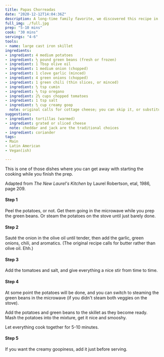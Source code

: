 ```yaml
---
title: Papas Chorreadas
date: "2020-12-12T14:04:36Z"
description: A long-time family favorite, we discovered this recipe in one of the first vegetarian cookbooks we bought. 
full_img: ./full.jpg
prep: "5-10 mins"
cook: "30 mins"
servings: "4-6"
tools:
- name: large cast iron skillet
ingredients:
- ingredient: 4 medium potatoes
- ingredient: ½ pound green beans (fresh or frozen)
- ingredient: 1 Tbsp olive oil
- ingredient: 1 medium onion (chopped)
- ingredient: 1 clove garlic (minced)
- ingredient: 4 green onions (chopped)
- ingredient: 1 green chili (thin slices, or minced)
- ingredient: ½ tsp cumin
- ingredient: ½ tsp oregano
- ingredient: 2½ cups chopped tomatoes
- ingredient: 1 tsp salt
- ingredient: ½ cup creamy goop
  note: original calls for cottage cheese; you can skip it, or substitute yogurt, crème fraîche, or quark
suggestions:
- ingredient: tortillas (warmed)
- ingredient: grated or sliced cheese
  note: cheddar and jack are the traditional choices
- ingredient: coriander
tags:
- Main
- Latin American
- Vegan(ish)

---
```


This is one of those dishes where you can get away with starting the cooking while you finish the prep.

Adapted from _The New Laurel's Kitchen_ by Laurel Robertson, etal, 1986, page 209.

#### Step 1

Peel the potatoes, or not. Get them going in the microwave while you prep the green beans. Or steam the potatoes on the stove until just barely done. 

#### Step 2

Sauté the onion in the olive oil until tender, then add the garlic, green onions, chili, and aromatics. (The original recipe calls for butter rather than olive oil. Ehh.)

#### Step 3

Add the tomatoes and salt, and give everything a nice stir from time to time.

#### Step 4

At some point the potatoes will be done, and you can switch to steaming the green beans in the microwave (if you didn't steam both veggies on the stove). 

Add the potatoes and green beans to the skillet as they become ready. Mash the potatoes into the mixture, get it nice and smooshy.

Let everything cook together for 5-10 minutes.

#### Step 5

If you want the creamy goopiness, add it just before serving.
